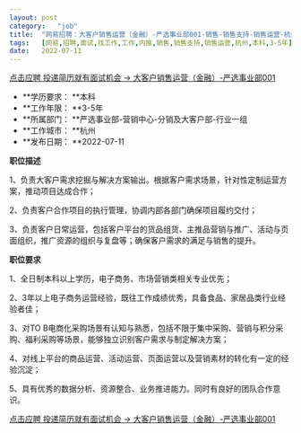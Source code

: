 ```yaml
---
layout:	post
category:	"job"
title:	"网易招聘：大客户销售运营（金融）-严选事业部001-销售-销售支持-销售运营-杭州本科3-5年"
tags:	[网易,招聘,面试,找工作,工作,内推,销售,销售支持,销售运营,杭州,本科,3-5年]
date:	2022-07-11
---
```


[点击应聘 投递简历就有面试机会 ->  大客户销售运营（金融）-严选事业部001](http://mobile.bole.netease.com/bole/boleDetail?id=38433&employeeId=346f03c3cda5f04c&key=all)



- **学历要求： **本科
- **工作年限： **3-5年
- **所属部门： **严选事业部-营销中心-分销及大客户部-行业一组
- **工作城市： **杭州
- **发布日期： **2022-07-11



**职位描述**

1、负责大客户需求挖掘与解决方案输出。根据客户需求场景，针对性定制运营方案，推动项目达成合作；

2、负责客户合作项目的执行管理，协调内部各部门确保项目履约交付；

3、负责客户日常运营，包括客户平台的货品组货、主推品营销与推广、活动与页面组织，推广资源的组织与复盘等；确保客户需求的满足与销售的提升。



**职位要求**

1、全日制本科以上学历，电子商务、市场营销类相关专业优先；

2、3年以上电子商务运营经验，既往工作成绩优秀，具备食品、家居品类行业经验者佳；

3、对TO B电商化采购场景有认知与熟悉，包括不限于集中采购、营销与积分采购、福利采购等场景，能够独立识别客户需求与制定解决方案；

4、对线上平台的商品运营、活动运营、页面运营以及营销素材的转化有一定的经验沉淀；

5、具有优秀的数据分析、资源整合、业务推进能力。同时有良好的团队合作意识。



[点击应聘 投递简历就有面试机会 ->  大客户销售运营（金融）-严选事业部001](http://mobile.bole.netease.com/bole/boleDetail?id=38433&employeeId=346f03c3cda5f04c&key=all)